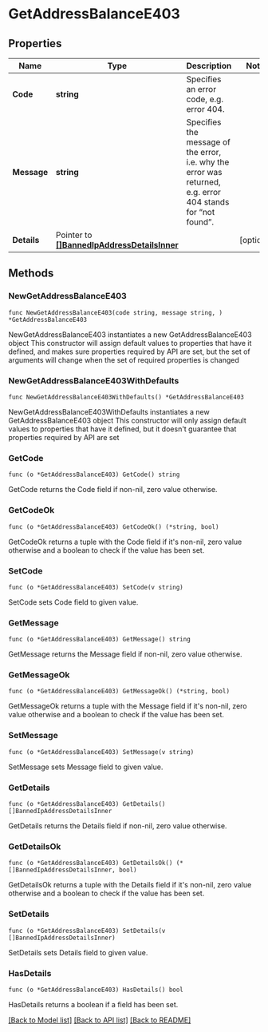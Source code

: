 # GetAddressBalanceE403

## Properties

Name | Type | Description | Notes
------------ | ------------- | ------------- | -------------
**Code** | **string** | Specifies an error code, e.g. error 404. | 
**Message** | **string** | Specifies the message of the error, i.e. why the error was returned, e.g. error 404 stands for “not found”. | 
**Details** | Pointer to [**[]BannedIpAddressDetailsInner**](BannedIpAddressDetailsInner.md) |  | [optional] 

## Methods

### NewGetAddressBalanceE403

`func NewGetAddressBalanceE403(code string, message string, ) *GetAddressBalanceE403`

NewGetAddressBalanceE403 instantiates a new GetAddressBalanceE403 object
This constructor will assign default values to properties that have it defined,
and makes sure properties required by API are set, but the set of arguments
will change when the set of required properties is changed

### NewGetAddressBalanceE403WithDefaults

`func NewGetAddressBalanceE403WithDefaults() *GetAddressBalanceE403`

NewGetAddressBalanceE403WithDefaults instantiates a new GetAddressBalanceE403 object
This constructor will only assign default values to properties that have it defined,
but it doesn't guarantee that properties required by API are set

### GetCode

`func (o *GetAddressBalanceE403) GetCode() string`

GetCode returns the Code field if non-nil, zero value otherwise.

### GetCodeOk

`func (o *GetAddressBalanceE403) GetCodeOk() (*string, bool)`

GetCodeOk returns a tuple with the Code field if it's non-nil, zero value otherwise
and a boolean to check if the value has been set.

### SetCode

`func (o *GetAddressBalanceE403) SetCode(v string)`

SetCode sets Code field to given value.


### GetMessage

`func (o *GetAddressBalanceE403) GetMessage() string`

GetMessage returns the Message field if non-nil, zero value otherwise.

### GetMessageOk

`func (o *GetAddressBalanceE403) GetMessageOk() (*string, bool)`

GetMessageOk returns a tuple with the Message field if it's non-nil, zero value otherwise
and a boolean to check if the value has been set.

### SetMessage

`func (o *GetAddressBalanceE403) SetMessage(v string)`

SetMessage sets Message field to given value.


### GetDetails

`func (o *GetAddressBalanceE403) GetDetails() []BannedIpAddressDetailsInner`

GetDetails returns the Details field if non-nil, zero value otherwise.

### GetDetailsOk

`func (o *GetAddressBalanceE403) GetDetailsOk() (*[]BannedIpAddressDetailsInner, bool)`

GetDetailsOk returns a tuple with the Details field if it's non-nil, zero value otherwise
and a boolean to check if the value has been set.

### SetDetails

`func (o *GetAddressBalanceE403) SetDetails(v []BannedIpAddressDetailsInner)`

SetDetails sets Details field to given value.

### HasDetails

`func (o *GetAddressBalanceE403) HasDetails() bool`

HasDetails returns a boolean if a field has been set.


[[Back to Model list]](../README.md#documentation-for-models) [[Back to API list]](../README.md#documentation-for-api-endpoints) [[Back to README]](../README.md)


